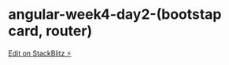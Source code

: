 # angular-week4-day2-(bootstap card, router)

[Edit on StackBlitz ⚡️](https://stackblitz.com/edit/angular-v9vw5b)
